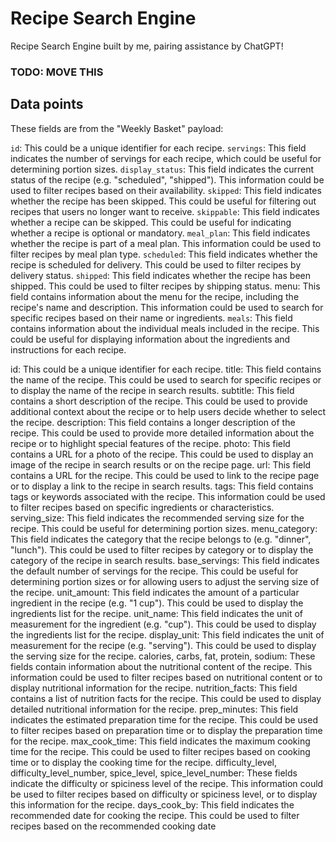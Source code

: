 # Recipe Search Engine
Recipe Search Engine built by me, pairing assistance by ChatGPT!


### TODO: MOVE THIS 
## Data points 

These fields are from the "Weekly Basket" payload: 

`id`: This could be a unique identifier for each recipe.
`servings`: This field indicates the number of servings for each recipe, which could be useful for determining portion sizes.
`display_status`: This field indicates the current status of the recipe (e.g. "scheduled", "shipped"). This information could be used to filter recipes based on their availability.
`skipped`: This field indicates whether the recipe has been skipped. This could be useful for filtering out recipes that users no longer want to receive.
`skippable`: This field indicates whether a recipe can be skipped. This could be useful for indicating whether a recipe is optional or mandatory.
`meal_plan`: This field indicates whether the recipe is part of a meal plan. This information could be used to filter recipes by meal plan type.
`scheduled`: This field indicates whether the recipe is scheduled for delivery. This could be used to filter recipes by delivery status.
`shipped`: This field indicates whether the recipe has been shipped. This could be used to filter recipes by shipping status.
menu: This field contains information about the menu for the recipe, including the recipe's name and description. This information could be used to search for specific recipes based on their name or ingredients.
`meals`: This field contains information about the individual meals included in the recipe. This could be useful for displaying information about the ingredients and instructions for each recipe.

id: This could be a unique identifier for each recipe.
title: This field contains the name of the recipe. This could be used to search for specific recipes or to display the name of the recipe in search results.
subtitle: This field contains a short description of the recipe. This could be used to provide additional context about the recipe or to help users decide whether to select the recipe.
description: This field contains a longer description of the recipe. This could be used to provide more detailed information about the recipe or to highlight special features of the recipe.
photo: This field contains a URL for a photo of the recipe. This could be used to display an image of the recipe in search results or on the recipe page.
url: This field contains a URL for the recipe. This could be used to link to the recipe page or to display a link to the recipe in search results.
tags: This field contains tags or keywords associated with the recipe. This information could be used to filter recipes based on specific ingredients or characteristics.
serving_size: This field indicates the recommended serving size for the recipe. This could be useful for determining portion sizes.
menu_category: This field indicates the category that the recipe belongs to (e.g. "dinner", "lunch"). This could be used to filter recipes by category or to display the category of the recipe in search results.
base_servings: This field indicates the default number of servings for the recipe. This could be useful for determining portion sizes or for allowing users to adjust the serving size of the recipe.
unit_amount: This field indicates the amount of a particular ingredient in the recipe (e.g. "1 cup"). This could be used to display the ingredients list for the recipe.
unit_name: This field indicates the unit of measurement for the ingredient (e.g. "cup"). This could be used to display the ingredients list for the recipe.
display_unit: This field indicates the unit of measurement for the recipe (e.g. "serving"). This could be used to display the serving size for the recipe.
calories, carbs, fat, protein, sodium: These fields contain information about the nutritional content of the recipe. This information could be used to filter recipes based on nutritional content or to display nutritional information for the recipe.
nutrition_facts: This field contains a list of nutrition facts for the recipe. This could be used to display detailed nutritional information for the recipe.
prep_minutes: This field indicates the estimated preparation time for the recipe. This could be used to filter recipes based on preparation time or to display the preparation time for the recipe.
max_cook_time: This field indicates the maximum cooking time for the recipe. This could be used to filter recipes based on cooking time or to display the cooking time for the recipe.
difficulty_level, difficulty_level_number, spice_level, spice_level_number: These fields indicate the difficulty or spiciness level of the recipe. This information could be used to filter recipes based on difficulty or spiciness level, or to display this information for the recipe.
days_cook_by: This field indicates the recommended date for cooking the recipe. This could be used to filter recipes based on the recommended cooking date
